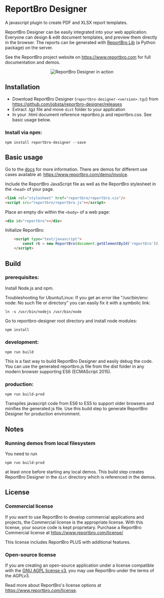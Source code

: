 # ReportBro Designer

A javascript plugin to create PDF and XLSX report templates.

ReportBro Designer can be easily integrated into your web application. Everyone can design & edit document templates, and preview them directly in the browser. The reports can be generated with
[ReportBro Lib](https://github.com/jobsta/reportbro-lib) (a Python package) on the server.

See the ReportBro project website on https://www.reportbro.com for full documentation and demos.

<p align="center">
  <img alt="ReportBro Designer in action" src="https://www.reportbro.com/static/images/reportbro_designer_screenshot.png">
</p>

## Installation

+ Download ReportBro Designer (`reportbro-designer-<version>.tgz`) from https://github.com/jobsta/reportbro-designer/releases
+ Extract .tgz file and move `dist` folder to your application
+ In your .html document reference reportbro.js and reportbro.css. See basic usage below.

### Install via npm:

`npm install reportbro-designer --save`

## Basic usage

Go to the [docs](https://www.reportbro.com/doc/api) for more information. There are demos for different use cases available at: https://www.reportbro.com/demo/invoice.

Include the ReportBro JavaScript file as well as the ReportBro stylesheet in the `<head>` of your page.

```html
<link rel="stylesheet" href="reportbro/reportbro.css"/>
<script src="reportbro/reportbro.js"></script>
```

Place an empty div within the `<body>` of a web page:
```html
<div id="reportbro"></div>
```

Initialize ReportBro:
```html
    <script type="text/javascript">
        const rb = new ReportBro(document.getElementById('reportbro'));
    </script>
````

## Build

### prerequisites:

Install Node.js and npm.

Troubleshooting for Ubuntu/Linux: If you get an error like "/usr/bin/env: node: No such file or directory" you can easily fix it with a symbolic link:

`ln -s /usr/bin/nodejs /usr/bin/node`

Go to reportbro-designer root directory and install node modules:

`npm install`

### development:

`npm run build`

This is a fast way to build ReportBro Designer and easily debug the code. You can use the generated reportbro.js file from the dist folder in any modern browser supporting ES6 (ECMAScript 2015).

### production:

`npm run build-prod`

Transpiles javascript code from ES6 to ES5 to support older browsers and minifies the generated js file. Use this build step to generate ReportBro Designer for production environment.

## Notes

### Running demos from local filesystem

You need to run

`npm run build-prod`

at least once before starting any local demos. This build step creates ReportBro Designer in the `dist` directory which is referenced in the demos.

## License

### Commercial license

If you want to use ReportBro to develop commercial applications and projects, the Commercial license is the appropriate license. With this license, your source code is kept proprietary. Purchase a ReportBro Commercial license at https://www.reportbro.com/license/

This license includes ReportBro PLUS with additional features.

### Open-source license

If you are creating an open-source application under a license compatible with the [GNU AGPL license v3](https://www.gnu.org/licenses/agpl-3.0.html), you may use ReportBro under the terms of the AGPLv3.

Read more about ReportBro's license options at https://www.reportbro.com/license.
